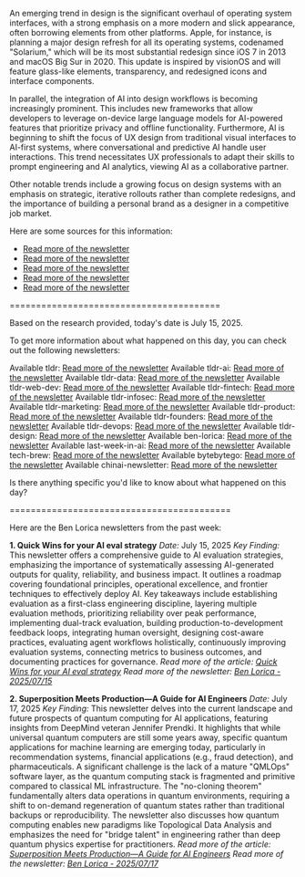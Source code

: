 An emerging trend in design is the significant overhaul of operating system interfaces, with a strong emphasis on a more modern and slick appearance, often borrowing elements from other platforms. Apple, for instance, is planning a major design refresh for all its operating systems, codenamed "Solarium," which will be its most substantial redesign since iOS 7 in 2013 and macOS Big Sur in 2020. This update is inspired by visionOS and will feature glass-like elements, transparency, and redesigned icons and interface components.

In parallel, the integration of AI into design workflows is becoming increasingly prominent. This includes new frameworks that allow developers to leverage on-device large language models for AI-powered features that prioritize privacy and offline functionality. Furthermore, AI is beginning to shift the focus of UX design from traditional visual interfaces to AI-first systems, where conversational and predictive AI handle user interactions. This trend necessitates UX professionals to adapt their skills to prompt engineering and AI analytics, viewing AI as a collaborative partner.

Other notable trends include a growing focus on design systems with an emphasis on strategic, iterative rollouts rather than complete redesigns, and the importance of building a personal brand as a designer in a competitive job market.

Here are some sources for this information:

- [Read more of the newsletter](https://polskitran.github.io/Sumitup-quartz-dev/2025-06-10/tldr-2025-06-10)
- [Read more of the newsletter](https://polskitran.github.io/Sumitup-quartz-dev/2025-05-27/tldr-2025-05-27)
- [Read more of the newsletter](https://polskitran.github.io/Sumitup-quartz-dev/2025-06-09/tldr-design-2025-06-09)
- [Read more of the newsletter](https://polskitran.github.io/Sumitup-quartz-dev/2025-06-06/tldr-design-2025-06-06)
- [Read more of the newsletter](https://polskitran.github.io/Sumitup-quartz-dev/2025-06-09/tldr-2025-06-09)

========================================

Based on the research provided, today's date is July 15, 2025.

To get more information about what happened on this day, you can check out the following newsletters:

Available tldr: [Read more of the newsletter](https://polskitran.github.io/Sumitup-quartz-dev/2025-07-15/tldr-2025-07-15)
Available tldr-ai: [Read more of the newsletter](https://polskitran.github.io/Sumitup-quartz-dev/2025-07-15/tldr-ai-2025-07-15)
Available tldr-data: [Read more of the newsletter](https://polskitran.github.io/Sumitup-quartz-dev/2025-07-15/tldr-data-2025-07-15)
Available tldr-web-dev: [Read more of the newsletter](https://polskitran.github.io/Sumitup-quartz-dev/2025-07-15/tldr-web-dev-2025-07-15)
Available tldr-fintech: [Read more of the newsletter](https://polskitran.github.io/Sumitup-quartz-dev/2025-07-15/tldr-fintech-2025-07-15)
Available tldr-infosec: [Read more of the newsletter](https://polskitran.github.io/Sumitup-quartz-dev/2025-07-15/tldr-infosec-2025-07-15)
Available tldr-marketing: [Read more of the newsletter](https://polskitran.github.io/Sumitup-quartz-dev/2025-07-15/tldr-marketing-2025-07-15)
Available tldr-product: [Read more of the newsletter](https://polskitran.github.io/Sumitup-quartz-dev/2025-07-15/tldr-product-2025-07-15)
Available tldr-founders: [Read more of the newsletter](https://polskitran.github.io/Sumitup-quartz-dev/2025-07-15/tldr-founders-2025-07-15)
Available tldr-devops: [Read more of the newsletter](https://polskitran.github.io/Sumitup-quartz-dev/2025-07-15/tldr-devops-2025-07-15)
Available tldr-design: [Read more of the newsletter](https://polskitran.github.io/Sumitup-quartz-dev/2025-07-15/tldr-design-2025-07-15)
Available ben-lorica: [Read more of the newsletter](https://polskitran.github.io/Sumitup-quartz-dev/2025-07-15/ben-lorica-2025-07-15)
Available last-week-in-ai: [Read more of the newsletter](https://polskitran.github.io/Sumitup-quartz-dev/2025-07-15/last-week-in-ai-2025-07-15)
Available tech-brew: [Read more of the newsletter](https://polskitran.github.io/Sumitup-quartz-dev/2025-07-15/tech-brew-2025-07-15)
Available bytebytego: [Read more of the newsletter](https://polskitran.github.io/Sumitup-quartz-dev/2025-07-15/bytebytego-2025-07-15)
Available chinai-newsletter: [Read more of the newsletter](https://polskitran.github.io/Sumitup-quartz-dev/2025-07-15/chinai-newsletter-2025-07-15)

Is there anything specific you'd like to know about what happened on this day?

==========================================

Here are the Ben Lorica newsletters from the past week:

**1. Quick Wins for your AI eval strategy**
_Date:_ July 15, 2025
_Key Finding:_ This newsletter offers a comprehensive guide to AI evaluation strategies, emphasizing the importance of systematically assessing AI-generated outputs for quality, reliability, and business impact. It outlines a roadmap covering foundational principles, operational excellence, and frontier techniques to effectively deploy AI. Key takeaways include establishing evaluation as a first-class engineering discipline, layering multiple evaluation methods, prioritizing reliability over peak performance, implementing dual-track evaluation, building production-to-development feedback loops, integrating human oversight, designing cost-aware practices, evaluating agent workflows holistically, continuously improving evaluation systems, connecting metrics to business outcomes, and documenting practices for governance.
_Read more of the article: [Quick Wins for your AI eval strategy](https://substack.com/app-link/post?publication_id=20983&post_id=167485385&utm_source=post-email-title&utm_campaign=email-post-title&isFreemail=true&r=5s83oz&token=eyJ1c2VyX2lkIjozNDk3MzgxNjMsInBvc3RfaWQiOjE2NzQ4NTM4NSwiaWF0IjoxNzUyNTg4NTcwLCJleHAiOjE3NTUxODA1NzAsImlzcyI6InB1Yi0yMDk4MyIsInN1YiI6InBvc3QtcmVhY3Rpb24ifQ.ZFbDNwQooEmRIoTdObq9ukLgBQX_0qsIEHCFtchn_zQ)_
_Read more of the newsletter: [Ben Lorica - 2025/07/15](https://polskitran.github.io/Sumitup-quartz-dev/2025-07-15/ben-lorica-2025-07-15)_

**2. Superposition Meets Production—A Guide for AI Engineers**
_Date:_ July 17, 2025
_Key Finding:_ This newsletter delves into the current landscape and future prospects of quantum computing for AI applications, featuring insights from DeepMind veteran Jennifer Prendki. It highlights that while universal quantum computers are still some years away, specific quantum applications for machine learning are emerging today, particularly in recommendation systems, financial applications (e.g., fraud detection), and pharmaceuticals. A significant challenge is the lack of a mature "QMLOps" software layer, as the quantum computing stack is fragmented and primitive compared to classical ML infrastructure. The "no-cloning theorem" fundamentally alters data operations in quantum environments, requiring a shift to on-demand regeneration of quantum states rather than traditional backups or reproducibility. The newsletter also discusses how quantum computing enables new paradigms like Topological Data Analysis and emphasizes the need for "bridge talent" in engineering rather than deep quantum physics expertise for practitioners.
_Read more of the article: [Superposition Meets Production—A Guide for AI Engineers](https://substack.substack.com/app-link/post?publication_id=20983&post_id=167287075&utm_source=post-email-title&utm_campaign=email-post-title&isFreemail=true&r=5s83oz&token=eyJ1c2VyX2lkIjozNDk3MzgxNjMsInBvc3RfaWQiOjE2NzI4NzA3NSwiaWF0IjoxNzUyNzYxNjAwLCJleHAiOjE3NTUzNTM2MDAsImlzcyI6InB1Yi0yMDk4MyIsInN1YiI6InBvc3QtcmVhY3Rpb24ifQ.Ww9oOjjJfJeXHNyFZ8TEN2d7rOXvzD4l0xYbdDwJHCw)_
_Read more of the newsletter: [Ben Lorica - 2025/07/17](https://polskitran.github.io/Sumitup-quartz-dev/2025-07-17/ben-lorica-2025-07-17)_
